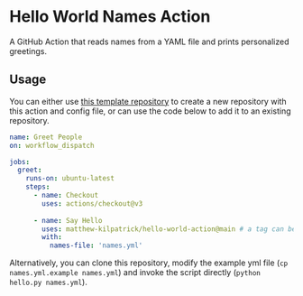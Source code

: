 # Hello World Names Action

A GitHub Action that reads names from a YAML file and prints personalized greetings.

## Usage
You can either use [this template repository](https://github.com/matthew-kilpatrick/hello-world-template) to create a new repository with this action and config file, or can use the code below to add it to an existing repository.


```yaml
name: Greet People
on: workflow_dispatch

jobs:
  greet:
    runs-on: ubuntu-latest
    steps:
      - name: Checkout
        uses: actions/checkout@v3
      
      - name: Say Hello
        uses: matthew-kilpatrick/hello-world-action@main # a tag can be used instead of main to use a fixed version
        with:
          names-file: 'names.yml'
```

Alternatively, you can clone this repository, modify the example yml file (`cp names.yml.example names.yml`) and invoke the script directly (`python hello.py names.yml`).
